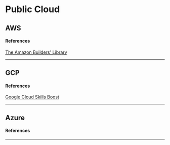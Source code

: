 # Public Cloud

## AWS

#### References
[The Amazon Builders' Library](https://aws.amazon.com/jp/builders-library/)

--- 

## GCP

#### References
[Google Cloud Skills Boost](https://www.cloudskillsboost.google/paths)

--- 

## Azure

#### References
--- 